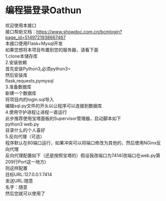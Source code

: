 # 编程猫登录Oathun
欢迎使用本接口  
接口帮助文档：https://www.showdoc.com.cn/bcmlogin?page_id=5149721938667467  
本接口使用Flask+Mysql开发  
如果您想将本项目布置到您的服务器，请看下面  
1.clone本储存库  
2.安装依赖  
首先安装Python3,必须python3~  
然后安装库  
flask,requests,pymysql  
3.准备数据库  
新建一个数据库  
将项目内的login.sql导入  
编辑sql.py文件的开头以让程序可以连接到数据库  
4.使用守护进程让进程一直运行  
此步推荐使用宝塔面板的Supervisor管理器，启动脚本如下  
python3 web.py  
目录什么的个人喜好  
5.反向代理（可选）  
程序默认在80端口运行，如果冲突可以将端口修改为其他的，然后使用NGinx反向代理  
反向代理配置如下（还是按照宝塔的）假设我改端口为7414(改端口在web.py第209行Port这一地方)  
则这样配置  
目标URL:127.0.0.1:7414  
发送URL:随意  
名字：随意  
然后您就可以使用了  
